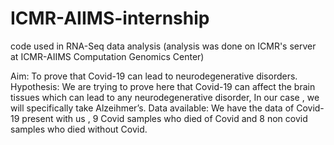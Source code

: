 # ICMR-AIIMS-internship
code used in RNA-Seq data analysis (analysis was done on ICMR's server at ICMR-AIIMS Computation Genomics Center)

Aim: To prove that Covid-19 can lead to neurodegenerative disorders.
Hypothesis: We are trying to prove here that Covid-19 can affect the brain tissues which can lead to any neurodegenerative disorder, 
In our case , we will specifically take Alzeihmer’s.
Data available: We have the data of Covid-19 present with us , 9 Covid samples who died of Covid and 8 non covid samples who died without Covid. 

